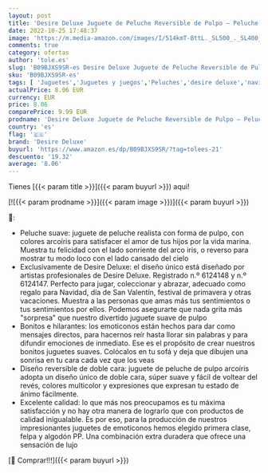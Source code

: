 ```yaml
---
layout: post
title: 'Desire Deluxe Juguete de Peluche Reversible de Pulpo – Peluche de Peluche súper Suave  Cara Enojada y Cara Feliz  Gran Regalo de cumpleaños de Navidad para niños'
date: 2022-10-25 17:48:37
image: 'https://m.media-amazon.com/images/I/514kmT-BttL._SL500_._SL400_.jpg'
comments: true
category: ofertas
author: 'tole.es'
slug: 'B09BJXS9SR-es Desire Deluxe Juguete de Peluche Reversible de Pulpo –...'
sku: 'B09BJXS9SR-es'
tags: [ 'Juguetes','Juguetes y juegos','Peluches','desire deluxe','navidad','🇪🇸', ]
actualPrice: 8.06 EUR
currency: EUR
price: 8.06
comparePrice: 9.99 EUR
prodname: 'Desire Deluxe Juguete de Peluche Reversible de Pulpo – Peluche de Peluche súper Suave  Cara Enojada y Cara Feliz  Gran Regalo de cumpleaños de Navidad para niños'
country: 'es'
flag: '🇪🇸'
brand: 'Desire Deluxe'
buyurl: 'https://www.amazon.es/dp/B09BJXS9SR/?tag=tolees-21'
descuento: '19.32'
average: '8.06'
---
```


Tienes [{{< param title >}}]({{< param buyurl >}}) aqui!

[![{{< param prodname >}}]({{< param image >}})]({{< param buyurl >}})

🔎:

- Peluche suave: juguete de peluche realista con forma de pulpo, con colores arcoíris para satisfacer el amor de tus hijos por la vida marina. Muestra tu felicidad con el lado sonriente del arco iris, o reverso para mostrar tu modo loco con el lado cansado del cielo
- Exclusivamente de Desire Deluxe: el diseño único está diseñado por artistas profesionales de Desire Deluxe. Registrado n.º 6124148 y n.º 6124147. Perfecto para jugar, coleccionar y abrazar, adecuado como regalo para Navidad, día de San Valentín, festival de primavera y otras vacaciones. Muestra a las personas que amas más tus sentimientos o tus sentimientos por ellos. Podemos asegurarte que nada grita más "sorpresa" que nuestro divertido juguete suave de pulpo
- Bonitos e hilarantes: los emoticonos están hechos para dar como mensajes directos, para hacernos reír hasta llorar sin palabras y para difundir emociones de inmediato. Ese es el propósito de crear nuestros bonitos juguetes suaves. Colócalos en tu sofá y deja que dibujen una sonrisa en tu cara cada vez que los veas
- Diseño reversible de doble cara: juguete de peluche de pulpo arcoíris adopta un diseño único de doble cara, súper suave y fácil de voltear del revés, colores multicolor y expresiones que expresan tu estado de ánimo fácilmente.
- Excelente calidad: lo que más nos preocupamos es tu máxima satisfacción y no hay otra manera de lograrlo que con productos de calidad inigualable. Es por eso, para la producción de nuestros impresionantes juguetes de emoticonos hemos elegido primera clase, felpa y algodón PP. Una combinación extra duradera que ofrece una sensación de lujo

[🛒 Comprar!!!]({{< param buyurl >}})
